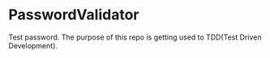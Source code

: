 # PasswordValidator
Test password.
The purpose of this repo is getting used to TDD(Test Driven Development).
